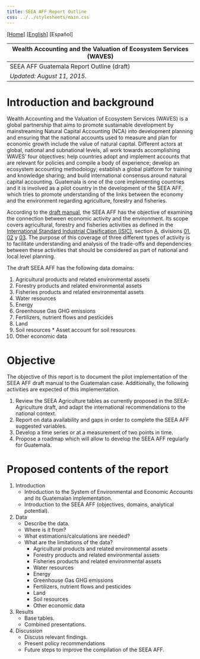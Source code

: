 ```yaml
---
title: SEEA AFF Report Outline 
css: ../../stylesheets/main.css
---
```


[[Home]](/seea-aff/) [[English]](/seea-aff/site/en/outline.html)  \[Español\] 

 | Wealth Accounting and the Valuation of Ecosystem Services (WAVES) |
 | --- |
 | SEEA AFF Guatemala Report Outline (draft) |
 | _Updated: August 11, 2015._ |



# Introduction and background

Wealth Accounting and the Valuation of Ecosystem Services (WAVES) is a global partnership that aims to promote sustainable development by mainstreaming Natural Capital Accounting (NCA) into development planning and ensuring that the national accounts used to measure and plan for economic growth include the value of natural capital. Different actors at global, national and subnational levels, all work towards accomplishing WAVES’ four objectives: help countries adopt and implement accounts that are relevant for policies and compile a body of experience; develop an ecosystem accounting methodology; establish a global platform for training and knowledge sharing; and build international consensus around natural capital accounting. Guatemala is one of the core implementing countries and it is involved as a pilot country in the development of the SEEA AFF, which tries to promote understanding of the links between the economy and the environment regarding agriculture, forestry and fisheries.

According to the [draft manual](http://unstats.un.org/unsd/envaccounting/aff/GC_Draft.pdf), the SEEA AFF has the objective of examining the connection between economic activity and the environment. Its scope covers agricultural, forestry and fisheries activities as defined in the [International Standard Industrial Clasification (ISIC)](http://unstats.un.org/unsd/cr/registry/default.asp?Lg=3), section [A](http://unstats.un.org/unsd/cr/registry/regcs.asp?Cl=27&Lg=1&Co=A), divisions [01](http://unstats.un.org/unsd/cr/registry/regcs.asp?Cl=27&Lg=1&Co=01), [02](http://unstats.un.org/unsd/cr/registry/regcs.asp?Cl=27&Lg=1&Co=02) y [03](http://unstats.un.org/unsd/cr/registry/regcs.asp?Cl=27&Lg=1&Co=03). The purpose of this coverage of three different types of activity is to facilitate understanding and analysis of the trade-offs and dependencies between these activities that should be considered as part of national and local level planning.

The draft SEEA AFF has the following data domains:

1. Agricultural products and related environmental assets
2. Forestry products and related environmental assets
3. Fisheries products and related environmental assets
4. Water resources	
5. Energy
6. Greenhouse Gas GHG emissions
7. Fertilizers, nutrient flows and pesticides
8. Land
9. Soil resources    * Asset account for soil resources 
10. Other economic data

# Objective

The objective of this report is to document the pilot implementation of the SEEA AFF draft manual to the Guatemalan case. Additionally, the following activities are expected of this implementation.

1. Review the SEEA Agriculture tables as currently proposed in the SEEA-Agriculture draft, and adapt the international recommendations to the national context.
2. Report on data availability and gaps in order to complete the SEEA AFF suggested variables.
3. Develop a time series or at a measurement of two points in time.
4. Propose a roadmap which will allow to develop the SEEA AFF regularly for Guatemala.

# Proposed contents of the report

1. Introduction
	* Introduction to the System of Environmental and Economic Accounts and its Guatemalan implementation.
	* Introduction to the SEEA AFF (objectives, domains, analytical potential).
2. Data
	* Describe the data.
	* Where is it from?
	* What estimations/calculations are needed?
	* What are the limitations of the data?
		* Agricultural products and related environmental assets
		* Forestry products and related environmental assets
		* Fisheries products and related environmental assets
		* Water resources	
		* Energy
		* Greenhouse Gas GHG emissions
		* Fertilizers, nutrient flows and pesticides
		* Land
		* Soil resources    
		* Other economic data
5. Results
	* Base tables.
	* Combined presentations.
6. Discussion
	* Discuss relevant findings.
	* Present policy recommendations
	* Future steps to improve the compilation of the SEEA AFF.
	
	